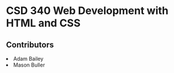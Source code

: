 <h1>CSD 340 Web Development with HTML and CSS</h1>
<h2>Contributors</h2>
<li>Adam Bailey</li>
<li>Mason Buller</li>
